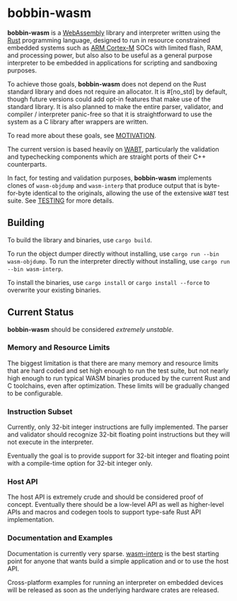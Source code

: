 # bobbin-wasm

**bobbin-wasm** is a [WebAssembly](http://webassembly.org) library and interpreter written
using the [Rust](https://www.rust-lang.org) programming language, designed to run in
resource constrained embedded systems such as [ARM Cortex-M](https://www.arm.com/products/processors/cortex-m)
SOCs with limited flash, RAM, and processing power, but also also to be useful as a general
purpose interpreter to be embedded in applications for scripting and sandboxing purposes.

To achieve those goals, **bobbin-wasm** does not depend on the Rust standard library and does
not require an allocator. It is #[no_std] by default, though future versions could add opt-in
features that make use of the standard library. It is also planned to make the entire parser,
validator, and compiler / interpreter panic-free so that it is straightforward to use the
system as a C library after wrappers are written.

To read more about these goals, see [MOTIVATION](./MOTIVATION.md).

The current version is based heavily on [WABT](https://github.com/WebAssembly/wabt), particularly
the validation and typechecking components which are straight ports of their C++ counterparts.

In fact, for testing and validation purposes, **bobbin-wasm** implements clones of `wasm-objdump` and
`wasm-interp` that produce output that is byte-for-byte identical to the originals, allowing the
use of the extensive `WABT` test suite. See [TESTING](./TESTING.md) for more details.

## Building

To build the library and binaries, use `cargo build`.

To run the object dumper directly without installing, use `cargo run --bin wasm-objdump`. To run
the interpreter directly without installing, use `cargo run --bin wasm-interp`.

To install the binaries, use `cargo install` or `cargo install --force` to overwrite your existing
binaries.


## Current Status

**bobbin-wasm** should be considered *extremely unstable*.

### Memory and Resource Limits

The biggest limitation is that there are many memory and resource limits that are hard coded and set 
high enough to run the test suite, but not nearly high enough to run typical WASM binaries produced by the
current Rust and C toolchains, even after optimization. These limits will be gradually changed to be
configurable.

### Instruction Subset

Currently, only 32-bit integer instructions are fully implemented. The parser and validator should
recognize 32-bit floating point instructions but they will not execute in the interpreter.

Eventually the goal is to provide support for 32-bit integer and floating point with a compile-time
option for 32-bit integer only.

### Host API

The host API is extremely crude and should be considered proof of concept. Eventually there should be
a low-level API as well as higher-level APIs and macros and codegen tools to support type-safe
Rust API implementation.


### Documentation and Examples

Documentation is currently very sparse. [wasm-interp](src/bin/wasm-interp/) is the best starting point for anyone
that wants build a simple application and or to use the host API.

Cross-platform examples for running an interpreter on embedded devices will be released as soon as the underlying
hardware crates are released.



